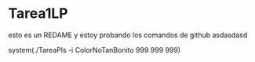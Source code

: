 Tarea1LP
========

esto es un REDAME y estoy probando los comandos de github asdasdasd

system(./TareaPls -i ColorNoTanBonito 999 999 999)
